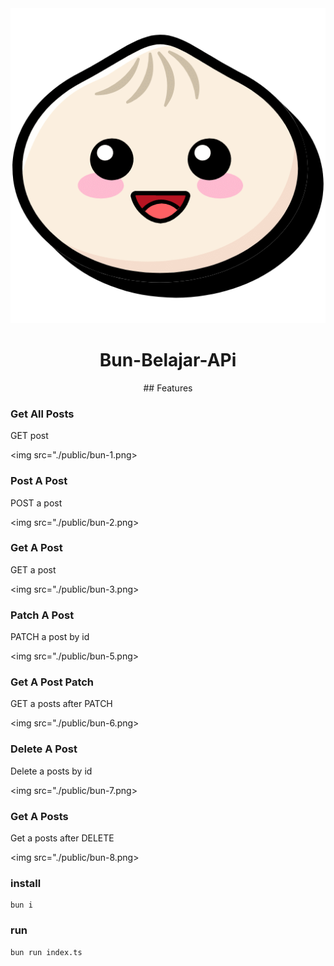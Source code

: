 <div align=center>

<img src="./public/Bun.png">

# Bun-Belajar-APi

</div>

<div align=center>
## Features

</div>

### Get All Posts

GET post

<img src="./public/bun-1.png>

### Post A Post

POST a post

<img src="./public/bun-2.png>

### Get A Post

GET a post

<img src="./public/bun-3.png>

### Patch A Post

PATCH a post by id

<img src="./public/bun-5.png>

### Get A Post Patch

GET a posts after PATCH

<img src="./public/bun-6.png>

### Delete A Post

Delete a posts by id

<img src="./public/bun-7.png>

### Get A Posts

Get a posts after DELETE

<img src="./public/bun-8.png>


### install

```
bun i
```

### run

```
bun run index.ts
```
